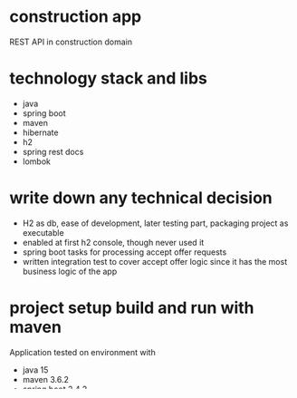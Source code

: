 # construction app

REST API in construction domain

# technology stack and libs

- java
- spring boot
- maven
- hibernate
- h2
- spring rest docs
- lombok

# write down any technical decision

- H2 as db, ease of development, later testing part, packaging project as executable
- enabled at first h2 console, though never used it
- spring boot tasks for processing accept offer requests
- written integration test to cover accept offer logic since it has the most business logic of the app

# project setup build and run with maven

Application tested on environment with

- java 15
- maven 3.6.2
- spring boot 2.4.2

Command to run tests and start up the app
`mvn test asciidoctor::process-asciidoc spring-boot:run`

App starts on http://localhost:8080.

API docs are in `target\generated-sources\documentation\api.html`.

Some api docs are missing in cases where non existing ids are passed. The request/response looks the same as in "2. Find
tender by non existing id" from the docs.

# general approach

- understand domain problem
- model domain problem with entities and REST endpoints
- first implement core entities (with must fields) and rest endpoints
- expand features as needed (e.g. tender status, processing accept offer logic)
- add exception handling and everything that was missed
- write api tests + spring rest docs

For better view check PRs or TODO list (the list of tasks is ordered as how I solved them).

# assumptions/notes

- bidder and issuer are different entities in the domain
- multiple accept offers can be sent for the same tender, and only one should succeed
- no login is required
- no pagination for offers, tenders